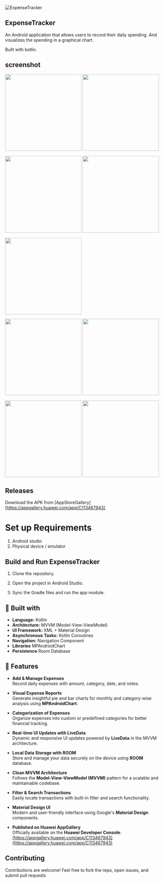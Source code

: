 ![ExpenseTracker](Docs/screenshots/laucher.png "ExpenseTracker - spend smart")

## ExpenseTracker
An Android application  that allows users to record their daily spending. And visualizes the spending in a graphical chart.
          
Built with kotlin.

## screenshot
<img src="Docs/screenshots/splash.jpg" width="250px"> <img src="Docs/screenshots/splashdark.jpg" width="250px">

<img src="Docs/screenshots/home.jpg" width="250px">  <img src="Docs/screenshots/homedark.png" width="250px">

<img src="Docs/screenshots/analytics.jpg" width="250px">

<img src="Docs/screenshots/analytics2.jpg" width="250px"> <img src="Docs/screenshots/analytics2dark.jpg" width="250px">


<img src="Docs/screenshots/expense.jpg" width="250px">  <img src="Docs/screenshots/expensedark.jpg" width="250px">

## Releases 

Download the APK from [AppStoreGallery][https://appgallery.huawei.com/app/C113467943]


# Set up Requirements
1. Android studio
2. Physical device / emulator 

## Build and Run ExpenseTracker
1. Clone the repository.


2. Open the project in Android Studio.


3. Sync the Gradle files and run the app module.



## 🔧  Built with

- **Language:** Kotlin
- **Architecture:** MVVM (Model-View-ViewModel)
- **UI Framework:**  XML + Material Design
- **Asynchronous Tasks:** Kotlin Coroutines
- **Navigation:** Navigation Component
- **Libraries** MPAndroidChart
- **Persistence** Room Database


## 🚀 Features

- **Add & Manage Expenses**  
  Record daily expenses with amount, category, date, and  notes.

- **Visual Expense Reports**  
  Generate insightful pie and bar charts for monthly and category-wise analysis using **MPAndroidChart**.

- **Categorization of Expenses**  
  Organize expenses into custom or predefined categories for better financial tracking.

- **Real-time UI Updates with LiveData**  
  Dynamic and responsive UI updates powered by **LiveData** in the MVVM architecture.

- **Local Data Storage with ROOM**  
  Store and manage your data securely on the device using **ROOM** database.

- **Clean MVVM Architecture**  
  Follows the **Model-View-ViewModel (MVVM)** pattern for a scalable and maintainable codebase.

- **Filter & Search Transactions**  
  Easily locate transactions with built-in filter and search functionality.

- **Material Design UI**  
  Modern and user-friendly interface using Google's **Material Design** components.

- **Published on Huawei AppGallery**  
  Officially available on the **Huawei Developer Console**:  
  [https://appgallery.huawei.com/app/C113467943](https://appgallery.huawei.com/app/C113467943)



##  Contributing
Contributions are welcome! Feel free to fork the repo, open issues, and submit pull requests